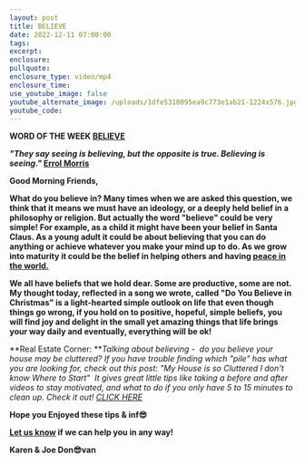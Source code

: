 ```yaml
---
layout: post
title: BELIEVE
date: 2022-12-11 07:00:00
tags:
excerpt:
enclosure:
pullquote:
enclosure_type: video/mp4
enclosure_time:
use_youtube_image: false
youtube_alternate_image: /uploads/1dfe5310895ea9c773e1ab21-1224x576.jpg
youtube_code:
---
```

**WORD OF THE WEEK&nbsp;[BELIEVE](https://youtu.be/AZJtKOVbAXc)**

***"They say seeing is believing, but the opposite is true. Believing is seeing."&nbsp;*[Errol Morris](https://www.bing.com/search?q=errol+morris&amp;cvid=673b2997652940b2a15fdc4f9496d913&amp;aqs=edge..69i57.13638j0j1&amp;pglt=675&amp;FORM=ANNTA1&amp;PC=U531)**

**Good Morning Friends,**

**What do you believe in? Many times when we are asked this question, we think that it means we must have an ideology, or a deeply held belief in a philosophy or religion. But actually the word "believe" could be very simple\! For example, as a child it might have been your belief in Santa Claus. As a young adult it could be about believing that you can do anything or achieve whatever you make your mind up to do. As we grow into maturity it could be the belief in helping others and having&nbsp;[peace in the world.](https://www.definitions.net/definition/world+peace)**

**We all have beliefs that we hold dear. Some are productive, some are not. My thought today, reflected in a song we wrote, called "Do You Believe in Christmas" is a light-hearted simple outlook on life that even though things go wrong, if you hold on to positive, hopeful, simple beliefs, you will find joy and delight in the small yet amazing things that life brings your way daily and eventually, everything will be ok\!**

**Real Estate Corner:&nbsp;****Talking about believing -&nbsp; do you believe your house may be cluttered? If you have trouble finding which "pile" has what you are looking for, check out this post:&nbsp;*"My House is so Cluttered I don't know Where to Start" &nbsp;*It gives great little tips like taking a before and after videos to stay motivated, and what to do if you only have 5 to 15 minutes to clean up. Check it out\!&nbsp;[CLICK HERE](https://www.simplelivingmommy.com/house-is-cluttered-dont-know-where-to-start/)**

**Hope you Enjoyed these tips & inf😎**

**[Let us know](https://longislandrealestatevideoblog.com/contact)&nbsp;if we can help you in any way\!&nbsp;**

**Karen & Joe Don😎van&nbsp;**&nbsp;